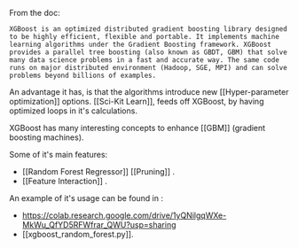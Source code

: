 From the doc:

```
XGBoost is an optimized distributed gradient boosting library designed to be highly efficient, flexible and portable. It implements machine learning algorithms under the Gradient Boosting framework. XGBoost provides a parallel tree boosting (also known as GBDT, GBM) that solve many data science problems in a fast and accurate way. The same code runs on major distributed environment (Hadoop, SGE, MPI) and can solve problems beyond billions of examples.
```

An advantage it has, is that the algorithms introduce new [[Hyper-parameter optimization]] options. [[Sci-Kit Learn]], feeds off XGBoost, by having optimized loops in it's calculations.

XGBoost has many interesting concepts to enhance [[GBM]] (gradient boosting machines). 

Some of it's main features:
- [[Random Forest Regressor]] [[Pruning]] .
- [[Feature Interaction]] .

An example of it's usage can be found in :
- https://colab.research.google.com/drive/1yQNilgqWXe-MkWu_QfYD5RFWfrar_QWU?usp=sharing
- [[xgboost_random_forest.py]]. 

